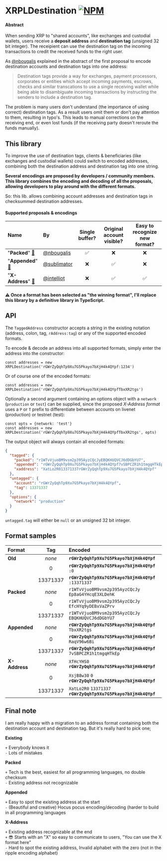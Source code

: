 # XRPLDestination [![NPM](https://img.shields.io/npm/v/xrpl-destination.svg)](https://npmjs.org/package/xrpl-destination) 

#### Abstract

When sending XRP to "shared accounts", like exchanges and custodial wallets, users receive a **deposit address** and **destination tag** (unsigned 32 bit integer). The receipient can use the destination tag on the incoming transactions to credit the received funds to the right user. 

As [@nbougalis](https://github.com/xrp-community/standards-drafts/issues/6) explained in the abstract of the first proposal to encode destination accounts and destination tags into one address:
> Destination tags provide a way for exchanges, payment processors, corporates or entities which accept incoming payments, escrows, checks and similar transcations to use a single receiving wallet while being able to disambiguate incoming transactions by instructing the senders to include a destination tag.

The problem is many users don't understand (the importance of using correct) destination tags. As a result users omit them or don't pay attention to them, resulting in typo's. This leads to manual corrections on the receiving end, or even lost funds (if the receiving party doesn't reroute the funds manually).

## This library

To improve the use of destination tags, clients & beneficiaries (like exchanges and custodial wallets) could switch to encoded addresses, combining both the destination address and destination tag into one string. 

**Several encodings are proposed by developers / community members. This library combines the encoding and decoding of all the proposals, allowing developers to play around with the different formats.**

So: this lib. allows combining account addresses and destination tags in checksummed destination addresses.

#### Supported proposals & encodings

| Name             | By           | Single buffer? | Original account visible? | Easy to recognize new format? |
| :---             | :---         | :---:          | :---:                     | :---:                    |
| "**Packed**" [🔗](https://github.com/xrp-community/standards-drafts/issues/6) | [@nbougalis](https://github.com/nbougalis) |  ✅ | ❌ | ❌ |
| "**Appended**" [🔗](https://github.com/sublimator/x-address-codec/tree/nd-tagged-addresses) | [@sublimator](https://github.com/sublimator) | ❌ | ✅ | ❌ |
| "**X-Address**" [🔗](https://github.com/intelliot/x-address-proposal) | [@intelliot](https://github.com/intelliot) | ❌ | ✅ | ✅ |

#### ⚠️ Once a format has been selected as "the winning format", I'll replace this library by a definitive library in **TypeScript**.

## API

The `TaggedAddress` constructor accepts a string in the existing notation (address, colon, tag, `rAddress:tag`) or any of the supported encoded formats.

To encode & decode an address into all supported formats, simply enter the address into the constructor:

```javacsript
const addresses = new XRPLDestination('rGWrZyQqhTp9Xu7G5Pkayo7bXjH4k4QYpf:1234')
```

Or of course one of the encoded formats:

```javacsript
const addresses = new XRPLDestination('rGWrZyQqhTp9Xu7G5Pkayo7bXjH4k4QYpfTbxXR2tgs')
```

Optionally a second argument containing an options object with a `network` (`production` or `test`) can be supplied, since the proposed _X-Address format_ uses a `P` or `T` prefix to differentiate between accounts on livenet (production) or testnet (test):

```javacsript
const opts = {network: 'test'}
const addresses = new XRPLDestination('rGWrZyQqhTp9Xu7G5Pkayo7bXjH4k4QYpfTbxXR2tgs', opts)
```

The output object will always contain all encoded formats:

```json
{
  "tagged": {
    "packed": "r1WTvVjuoBM9vsm2p395AyzCQcJyEBQKHUQVCJ6dDGbYU7",
    "appended": "rGWrZyQqhTp9Xu7G5Pkayo7bXjH4k4QYpf7vSBPCZR1h1tmgqHTkEp",
    "xaddress": "XatLo2R013371337rGWrZyQqhTp9Xu7G5Pkayo7bXjH4k4QYpf"
  },
  "untagged": {
    "account": "rGWrZyQqhTp9Xu7G5Pkayo7bXjH4k4QYpf",
    "tag": 13371337
  },
  "options": {
    "network": "production"
  }
}

```

`untagged.tag` will either be `null` or an unsigned 32 bit integer.


## Format samples

| Format | Tag | Encoded |
| :--- | :---: | :--- |
| **Old** | _none_ | **`rGWrZyQqhTp9Xu7G5Pkayo7bXjH4k4QYpf`** |
| | 0 | **`rGWrZyQqhTp9Xu7G5Pkayo7bXjH4k4QYpf`** `:0` |
| | 13371337 | **`rGWrZyQqhTp9Xu7G5Pkayo7bXjH4k4QYpf`** `:13371337` |
| **Packed** | _none_ | `r1WTvVjuoBM9vsm2p395AyzCQcJy` `Ep8aG4YHcqE3XLDehK` |
| | 0 | `r1WTvVjuoBM9vsm2p395AyzCQcJy` `EfcHYq9yDEBxVaZPrv` |
| | 13371337 |`r1WTvVjuoBM9vsm2p395AyzCQcJy` `EBQKHUQVCJ6dDGbYU7` |
| **Appended** | _none_ | **`rGWrZyQqhTp9Xu7G5Pkayo7bXjH4k4QYpf`** `TbxXR2tgs` |
| | 0 | **`rGWrZyQqhTp9Xu7G5Pkayo7bXjH4k4QYpf`** `RaqV96w6Bi` |
| | 13371337 | **`rGWrZyQqhTp9Xu7G5Pkayo7bXjH4k4QYpf`** `7vSBPCZR1h1tmgqHTkEp` |
| **X-Address** | _none_ | `XfHcYHS0` **`rGWrZyQqhTp9Xu7G5Pkayo7bXjH4k4QYpf`** |
| | 0 | `XsjB8w30` `0` **`rGWrZyQqhTp9Xu7G5Pkayo7bXjH4k4QYpf`** |
| | 13371337 |`XatLo2R0` `13371337` **`rGWrZyQqhTp9Xu7G5Pkayo7bXjH4k4QYpf`** |

## Final note

I am really happy with a migration to an address format containing both the destination account and destination tag. But it's really hard to pick one;

**Existing**

`+` Everybody knows it  
`-` Lots of mistakes

**Packed**

`+` Tech is the best, easiest for all programming languages, no double checksum  
`-` Existing address not recognizable

**Appended**

`+` Easy to spot the existing address at the start  
`-` (Beautiful and creative) Hocus pocus encoding/decoding (harder to build in all programming languages

**X-Address**

`+` Existing address recognizable at the end  
`+` 😎 Starts with an "X" so easy to communicate to users, "You can use the X format here"  
`-` Hard to spot the existing address, Invalid alphabet with the zero (not in the ripple encoding alphabet)

